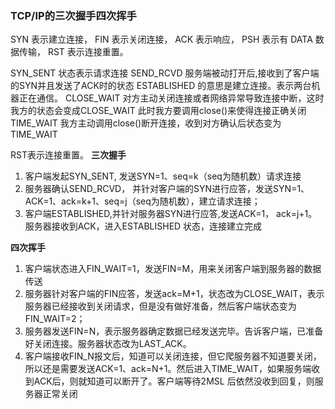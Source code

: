 
### TCP/IP的三次握手四次挥手
SYN 表示建立连接，
FIN 表示关闭连接，
ACK 表示响应，
PSH 表示有
DATA 数据传输，
RST 表示连接重置。

SYN_SENT 状态表示请求连接
SEND_RCVD 服务端被动打开后,接收到了客户端的SYN并且发送了ACK时的状态
ESTABLISHED 的意思是建立连接。表示两台机器正在通信。
CLOSE_WAIT 对方主动关闭连接或者网络异常导致连接中断，这时我方的状态会变成CLOSE_WAIT 此时我方要调用close()来使得连接正确关闭
TIME_WAIT  我方主动调用close()断开连接，收到对方确认后状态变为TIME_WAIT

RST表示连接重置。
**三次握手**
1. 客户端发起SYN_SENT, 发送SYN=1、seq=k（seq为随机数）请求连接
2. 服务器确认SEND_RCVD， 并针对客户端的SYN进行应答，发送SYN=1、 ACK=1、ack=k+1、seq=j（seq为随机数），建立请求连接；
3. 客户端ESTABLISHED,并针对服务器SYN进行应答,发送ACK=1， ack=j+1。服务器接收到ACK，进入ESTABLISHED 状态，连接建立完成

**四次挥手**
1. 客户端状态进入FIN_WAIT=1，发送FIN=M，用来关闭客户端到服务器的数据传送
2. 服务器针对客户端的FIN应答，发送ack=M+1，状态改为CLOSE_WAIT，表示服务器已经接收到关闭请求，但是没有做好准备，然后客户端状态变为FIN_WAIT=2；
3. 服务器发送FIN=N，表示服务器确定数据已经发送完毕。告诉客户端，已准备好关闭连接。服务器状态改为LAST_ACK。
4. 客户端接收FIN_N报文后，知道可以关闭连接，但它爬服务器不知道要关闭，所以还是需要发送ACK=1、ack=N+1。然后进入TIME_WAIT，如果服务端收到ACK后，则就知道可以断开了。客户端等待2MSL 后依然没收到回复，则服务器正常关闭


